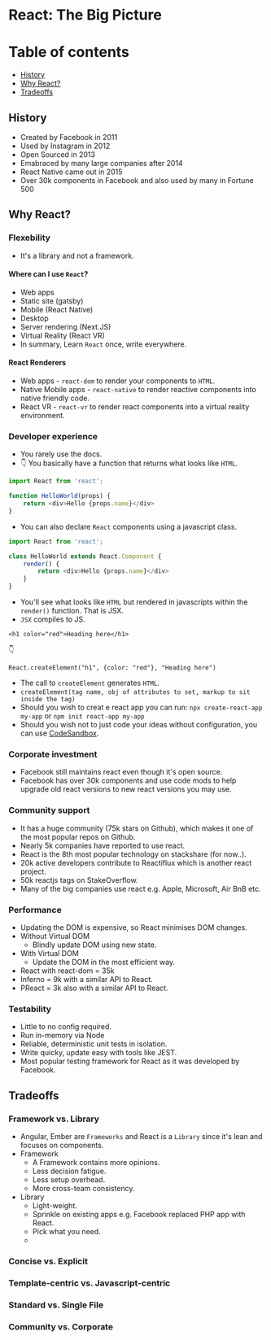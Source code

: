 # React: The Big Picture

Table of contents
=================

<!--ts-->
   * [History](#history)
   * [Why React?](#why-react)
   * [Tradeoffs](tradeoffs)
<!--te-->

## History

* Created by Facebook in 2011
* Used by Instagram in 2012
* Open Sourced in 2013
* Emabraced by many large companies after 2014
* React Native came out in 2015
* Over 30k components in Facebook and also used by many in Fortune 500

## Why React?

### Flexebility

* It's a library and not a framework.

#### Where can I use `React`?
* Web apps
* Static site (gatsby)
* Mobile (React Native)
* Desktop
* Server rendering (Next.JS)
* Virtual Reality (React VR)
* In summary, Learn `React` once, write everywhere.

#### React Renderers

* Web apps - `react-dom` to render your components to `HTML`.
* Native Mobile apps - `react-native` to render reactive components into native friendly code.
* React VR - `react-vr` to render react components into a virtual reality environment.


### Developer experience

* You rarely use the docs.
* :point_down: You basically have a function that returns what looks like `HTML`.

```javascript
import React from 'react';

function HelloWorld(props) {
    return <div>Hello {props.name}</div>
}
```
* You can also declare `React` components using a javascript class.

```javascript
import React from 'react';

class HelloWorld extends React.Component {
    render() {
        return <div>Hello {props.name}</div>
    }
}
```
* You'll see what looks like `HTML` but rendered in javascripts within the `render()` function. That is JSX.
* `JSX` compiles to JS.

`<h1 color="red">Heading here</h1>`

:point_down:

`React.createElement("h1", {color: "red"}, "Heading here")`
* The call to `createElement` generates `HTML`.
* `createElement(tag name, obj of attributes to set, markup to sit inside the tag)`
* Should you wish to creat e react app you can run:
`npx create-react-app my-app`
or
`npm init react-app my-app`
* Should you wish not to just code your ideas without configuration, you can use 
[CodeSandbox](https://codesandbox.io/).

### Corporate investment

* Facebook still maintains react even though it's open source. 
* Facebook has over 30k components and use code mods to help upgrade old react versions to new react versions you may use. 

### Community support

* It has a huge community (75k stars on Github), which makes it one of the most popular repos on Github.
* Nearly 5k companies have reported to use react.
* React is the 8th most popular technology on stackshare (for now..).
* 20k active developers contribute to Reactiflux which is another react project.
* 50k reactjs tags on StakeOverflow.
* Many of the big companies use react e.g. Apple, Microsoft, Air BnB etc.

### Performance

* Updating the DOM is expensive, so React minimises DOM changes.
* Without Virtual DOM
    * Blindly update DOM using new state.
* With Virtual DOM
    * Update the DOM in the most efficient way.
* React with react-dom = 35k
* Inferno = 9k with a similar API to React.
* PReact = 3k also with a similar API to React.

### Testability

* Little to no config required.
* Run in-memory via Node
* Reliable, deterministic unit tests in isolation.
* Write quicky, update easy with tools like JEST.
* Most popular testing framework for React as it was developed by Facebook.

## Tradeoffs

### Framework vs. Library

* Angular, Ember are `Frameworks` and React is a `Library` since it's lean and focuses on components.
* Framework
    * A Framework contains more opinions.
    * Less decision fatigue.
    * Less setup overhead.
    * More cross-team consistency.
* Library
    * Light-weight.
    * Sprinkle on existing apps e.g. Facebook replaced PHP app with React.
    * Pick what you need.
    * 

### Concise vs. Explicit
### Template-centric vs. Javascript-centric
### Standard vs. Single File
### Community vs. Corporate